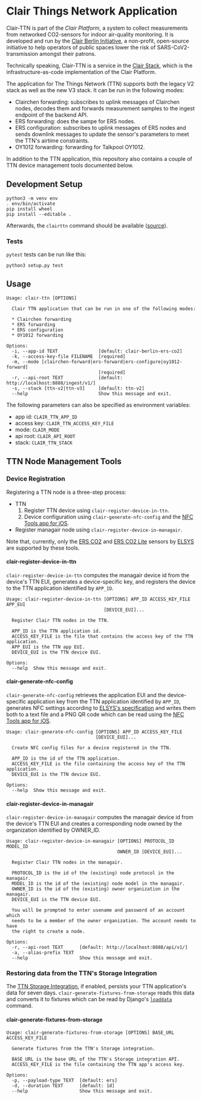 # Clair Things Network Application

Clair-TTN is part of the _Clair Platform_, a system to collect measurements from networked CO2-sensors for indoor air-quality monitoring. It is developed and run by the [Clair Berlin Initiative](https://clair-berlin.de), a non-profit, open-source initiative to help operators of public spaces lower the risk of SARS-CoV2-transmission amongst their patrons.

Technically speaking, Clair-TTN is a service in the [Clair Stack](https://github.com/ClairBerlin/clair-stack), which is the infrastructure-as-code implementation of the Clair Platform.

The application for The Things Network (TTN) supports both the legacy V2 stack as well as the new V3 stack.
It can be run in the following modes:

* Clairchen forwarding: subscribes to uplink messages of Clairchen nodes, decodes them and forwards measurement samples to the ingest endpoint of the backend API.
* ERS forwarding: does the sampe for ERS nodes.
* ERS configuration: subscribes to uplink messages of ERS nodes and sends downlink messages to update the sensor's parameters to meet the TTN's airtime constraints.
* OY1012 forwarding: forwarding for Talkpool OY1012.

In addition to the TTN application, this repository also contains a couple of TTN device management tools documented below.

## Development Setup

```shell
python3 -m venv env
. env/bin/activate
pip install wheel
pip install --editable .
```

Afterwards, the `clairttn` command should be available ([source](https://click.palletsprojects.com/en/7.x/setuptools/#testing-the-script)).

### Tests

`pytest` tests can be run like this:

```shell
python3 setup.py test
```

## Usage

```shell
Usage: clair-ttn [OPTIONS]

  Clair TTN application that can be run in one of the following modes:

  * Clairchen forwarding
  * ERS forwarding
  * ERS configuration
  * OY1012 forwarding

Options:
  -i, --app-id TEXT               [default: clair-berlin-ers-co2]
  -k, --access-key-file FILENAME  [required]
  -m, --mode [clairchen-forward|ers-forward|ers-configure|oy1012-forward]
                                  [required]
  -r, --api-root TEXT             [default: http://localhost:8888/ingest/v1/]
  -s, --stack [ttn-v2|ttn-v3]     [default: ttn-v2]
  --help                          Show this message and exit.
```

The following parameters can also be specified as environment variables:

* app id: `CLAIR_TTN_APP_ID`
* access key: `CLAIR_TTN_ACCESS_KEY_FILE`
* mode: `CLAIR_MODE`
* api root: `CLAIR_API_ROOT`
* stack: `CLAIR_TTN_STACK`

## TTN Node Management Tools

### Device Registration

Registering a TTN node is a three-step process:

* TTN
  1. Register TTN device using `clair-register-device-in-ttn`.
  2. Device configuration using `clair-generate-nfc-config` and the [NFC Tools app for iOS](https://www.wakdev.com/en/apps/nfc-tools-ios.html).
* Register managair node using `clair-register-device-in-managair`.

Note that, currently, only the [ERS CO2](https://www.elsys.se/en/ers-co2/) and [ERS CO2 Lite](https://www.elsys.se/en/ers-co2-lite/) sensors by [ELSYS](https://www.elsys.se/) are supported by these tools.

#### clair-register-device-in-ttn

`clair-register-device-in-ttn` computes the managair device id from the device's TTN EUI, generates a device-specific key, and registers the device to the TTN application identified by `APP_ID`.

```shell
Usage: clair-register-device-in-ttn [OPTIONS] APP_ID ACCESS_KEY_FILE APP_EUI
                                    [DEVICE_EUI]...

  Register Clair TTN nodes in the TTN.

  APP_ID is the TTN application id.
  ACCESS_KEY_FILE is the file that contains the access key of the TTN application.
  APP_EUI is the TTN app EUI.
  DEVICE_EUI is the TTN device EUI.

Options:
  --help  Show this message and exit.
```

#### clair-generate-nfc-config

`clair-generate-nfc-config` retrieves the application EUI and the device-specific application key from the TTN application identified by `APP_ID`, generates NFC settings according to [ELSYS's specification](https://www.elsys.se/en/elsys-nfc-settings-specification/) and writes them both to a text file and a PNG QR code which can be read using the [NFC Tools app for iOS](https://www.wakdev.com/en/apps/nfc-tools-ios.html).

```shell
Usage: clair-generate-nfc-config [OPTIONS] APP_ID ACCESS_KEY_FILE
                                 [DEVICE_EUI]...

  Create NFC config files for a device registered in the TTN.

  APP_ID is the id of the TTN application.
  ACCESS_KEY_FILE is the file containing the access key of the TTN application.
  DEVICE_EUI is the TTN device EUI.

Options:
  --help  Show this message and exit.
```

#### clair-register-device-in-managair

`clair-register-device-in-managair` computes the managair device id from the device's TTN EUI and creates a corresponding node owned by the organization identified by OWNER_ID.

```shell
Usage: clair-register-device-in-managair [OPTIONS] PROTOCOL_ID MODEL_ID
                                         OWNER_ID [DEVICE_EUI]...

  Register Clair TTN nodes in the managair.

  PROTOCOL_ID is the id of the (existing) node protocol in the managair.
  MODEL_ID is the id of the (existing) node model in the managair.
  OWNER_ID is the id of the (existing) owner organization in the managair.
  DEVICE_EUI is the TTN device EUI.

  You will be prompted to enter usename and password of an account which
  needs to be a member of the owner organization. The account needs to have
  the right to create a node.

Options:
  -r, --api-root TEXT      [default: http://localhost:8888/api/v1/]
  -a, --alias-prefix TEXT
  --help                   Show this message and exit.
```

### Restoring data from the TTN's Storage Integration

The [TTN Storage Integration](https://www.thethingsnetwork.org/docs/applications/storage/), if enabled, persists your TTN application's data for seven days. `clair-generate-fixtures-from-storage` reads this data and converts it to fixtures which can be read by Django's [`loaddata`](https://docs.djangoproject.com/en/3.1/ref/django-admin/#loaddata) command.

#### clair-generate-fixtures-from-storage

```shell
Usage: clair-generate-fixtures-from-storage [OPTIONS] BASE_URL ACCESS_KEY_FILE

  Generate fixtures from the TTN's Storage integration.

  BASE_URL is the base URL of the TTN's Storage integration API.
  ACCESS_KEY_FILE is the file containing the TTN app's access key.

Options:
  -p, --payload-type TEXT  [default: ers]
  -d, --duration TEXT      [default: 1d]
  --help                   Show this message and exit.
```
